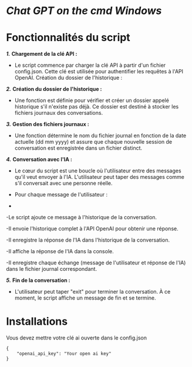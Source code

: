 # __***Chat GPT on the cmd Windows***__

# **Fonctionnalités du script**

***1.*** **Chargement de la clé API :**

- Le script commence par charger la clé API à partir d'un fichier config.json. Cette clé est utilisée pour authentifier les requêtes à l'API OpenAI.
  Création du dossier de l'historique :

***2.*** **Création du dossier de l'historique :**

- Une fonction est définie pour vérifier et créer un dossier appelé historique s'il n'existe pas déjà. Ce dossier est destiné à stocker les fichiers journaux des conversations.

***3.*** **Gestion des fichiers journaux :**

- Une fonction détermine le nom du fichier journal en fonction de la date actuelle (dd mm yyyy) et assure que chaque nouvelle session de conversation est enregistrée dans un fichier distinct.

***4.*** **Conversation avec l'IA :**

- Le cœur du script est une boucle où l'utilisateur entre des messages qu'il veut envoyer à l'IA. L'utilisateur peut taper des messages comme s'il conversait avec une personne réelle.

- Pour chaque message de l'utilisateur :
- 
 -Le script ajoute ce message à l'historique de la conversation.
  
 -Il envoie l'historique complet à l'API OpenAI pour obtenir une réponse.
 
 -Il enregistre la réponse de l'IA dans l'historique de la conversation.
 
 -Il affiche la réponse de l'IA dans la console.
 
 -Il enregistre chaque échange (message de l'utilisateur et réponse de l'IA) dans le fichier journal correspondant.
  
***5.*** **Fin de la conversation :**

- L'utilisateur peut taper "exit" pour terminer la conversation. À ce moment, le script affiche un message de fin et se termine.


# Installations

Vous devez mettre votre clé ai ouverte dans le config.json

```
{
    "openai_api_key": "Your open ai key"
}
```
